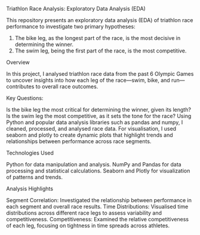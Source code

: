 Triathlon Race Analysis: Exploratory Data Analysis (EDA)

This repository presents an exploratory data analysis (EDA) of triathlon race performance to investigate two primary hypotheses:

1. The bike leg, as the longest part of the race, is the most decisive in determining the winner.
2. The swim leg, being the first part of the race, is the most competitive.

Overview

In this project, I analysed triathlon race data from the past 6 Olympic Games to uncover insights into how each leg of the race—swim, bike, and run—contributes to overall race outcomes.

Key Questions:

Is the bike leg the most critical for determining the winner, given its length?
Is the swim leg the most competitive, as it sets the tone for the race?
Using Python and popular data analysis libraries such as pandas and numpy, I cleaned, processed, and analysed race data. For visualisation, I used seaborn and plotly to create dynamic plots that highlight trends and relationships between performance across race segments.

Technologies Used

Python for data manipulation and analysis.
NumPy and Pandas for data processing and statistical calculations.
Seaborn and Plotly for visualization of patterns and trends.

Analysis Highlights

Segment Correlation: Investigated the relationship between performance in each segment and overall race results.
Time Distributions: Visualised time distributions across different race legs to assess variability and competitiveness.
Competitiveness: Examined the relative competitiveness of each leg, focusing on tightness in time spreads across athletes.
